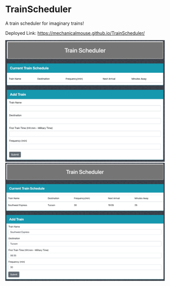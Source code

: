 # TrainScheduler

A train scheduler for imaginary trains!

Deployed Link: https://mechanicalmouse.github.io/TrainScheduler/

<img src="assets/images/Train.png">

<img src="assets/images/Traininuse.png">